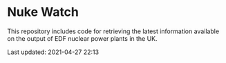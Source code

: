 # Nuke Watch

This repository includes code for retrieving the latest information available on the output of EDF nuclear power plants in the UK.

Last updated: 2021-04-27 22:13